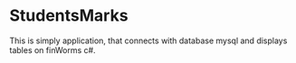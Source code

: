 # StudentsMarks
This is simply application, that connects with database mysql and displays tables on finWorms c#.
